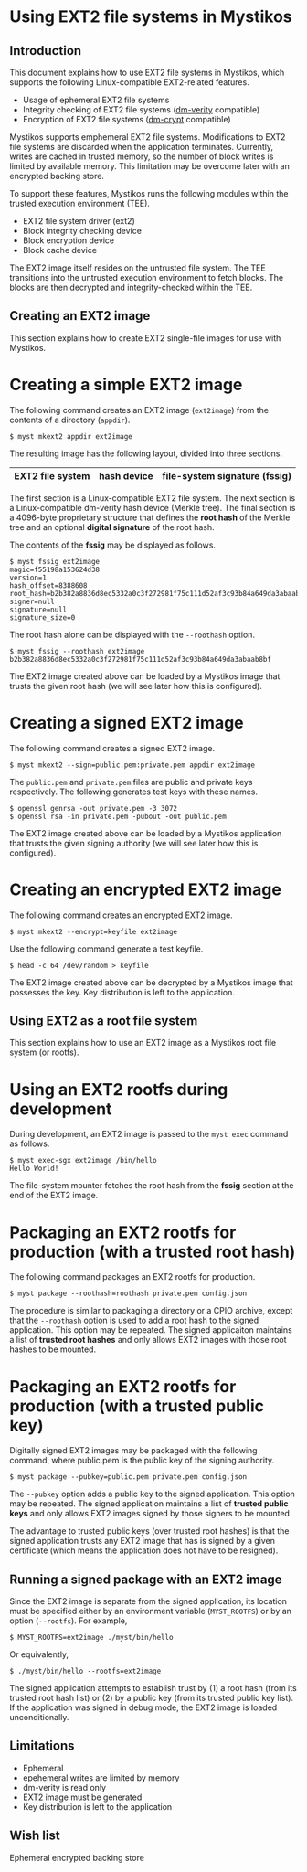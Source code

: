 Using EXT2 file systems in Mystikos
===================================

Introduction
------------

This document explains how to use EXT2 file systems in Mystikos, which
supports the following Linux-compatible EXT2-related features.

- Usage of ephemeral EXT2 file systems
- Integrity checking of EXT2 file systems ([dm-verity](https://www.kernel.org/doc/html/latest/admin-guide/device-mapper/verity.html) compatible)
- Encryption of EXT2 file systems ([dm-crypt](https://www.kernel.org/doc/html/latest/admin-guide/device-mapper/verity.html) compatible)

Mystikos supports emphemeral EXT2 file systems. Modifications to EXT2 file
systems are discarded when the application terminates. Currently, writes are
cached in trusted memory, so the number of block writes is limited by
available memory. This limitation may be overcome later with an encrypted
backing store.

To support these features, Mystikos runs the following modules within the
trusted execution environment (TEE).

- EXT2 file system driver (ext2)
- Block integrity checking device
- Block encryption device
- Block cache device

The EXT2 image itself resides on the untrusted file system. The TEE transitions
into the untrusted execution environment to fetch blocks. The blocks are then
decrypted and integrity-checked within the TEE.

Creating an EXT2 image
----------------------

This section explains how to create EXT2 single-file images for use with
Mystikos.

# Creating a simple EXT2 image

The following command creates an EXT2 image (``ext2image``) from the
contents of a directory (``appdir``).

```
$ myst mkext2 appdir ext2image
```

The resulting image has the following layout, divided into three sections.

| EXT2 file system | hash device | file-system signature (fssig) |
| ---------------- |:-----------:| -----------------------------:|

The first section is a Linux-compatible EXT2 file system. The next section is
a Linux-compatible dm-verity hash device (Merkle tree). The final section is
a 4096-byte proprietary structure that defines the **root hash** of the
Merkle tree and an optional **digital signature** of the root hash.

The contents of the **fssig** may be displayed as follows.

```
$ myst fssig ext2image
magic=f55198a153624d38
version=1
hash_offset=8388608
root_hash=b2b382a8836d8ec5332a0c3f272981f75c111d52af3c93b84a649da3abaab8bf
signer=null
signature=null
signature_size=0
```
The root hash alone can be displayed with the ``--roothash`` option.

```
$ myst fssig --roothash ext2image
b2b382a8836d8ec5332a0c3f272981f75c111d52af3c93b84a649da3abaab8bf
```

The EXT2 image created above can be loaded by a Mystikos image that trusts the
given root hash (we will see later how this is configured).

# Creating a signed EXT2 image

The following command creates a signed EXT2 image.

```
$ myst mkext2 --sign=public.pem:private.pem appdir ext2image
```

The ``public.pem`` and ``private.pem`` files are public and private keys
respectively. The following generates test keys with these names.

```
$ openssl genrsa -out private.pem -3 3072
$ openssl rsa -in private.pem -pubout -out public.pem
```

The EXT2 image created above can be loaded by a Mystikos application that
trusts the given signing authority (we will see later how this is configured).

# Creating an encrypted EXT2 image

The following command creates an encrypted EXT2 image.

```
$ myst mkext2 --encrypt=keyfile ext2image
```

Use the following command generate a test keyfile.

```
$ head -c 64 /dev/random > keyfile
```

The EXT2 image created above can be decrypted by a Mystikos image that possesses
the key. Key distribution is left to the application.

Using EXT2 as a root file system
--------------------------------

This section explains how to use an EXT2 image as a Mystikos root file system
(or rootfs).

# Using an EXT2 rootfs during development

During development, an EXT2 image is passed to the ``myst exec`` command as
follows.

```
$ myst exec-sgx ext2image /bin/hello
Hello World!
```

The file-system mounter fetches the root hash from the **fssig** section at
the end of the EXT2 image.

# Packaging an EXT2 rootfs for production (with a trusted root hash)

The following command packages an EXT2 rootfs for production.

```
$ myst package --roothash=roothash private.pem config.json
```

The procedure is similar to packaging a directory or a CPIO archive, except
that the ``--roothash`` option is used to add a root hash to the signed
application. This option may be repeated. The signed applicaiton maintains a
list of **trusted root hashes** and only allows EXT2 images with those root
hashes to be mounted.

# Packaging an EXT2 rootfs for production (with a trusted public key)

Digitally signed EXT2 images may be packaged with the following command,
where public.pem is the public key of the signing authority.

```
$ myst package --pubkey=public.pem private.pem config.json
```

The ``--pubkey`` option adds a public key to the signed application. This
option may be repeated. The signed application maintains a list of **trusted
public keys** and only allows EXT2 images signed by those signers to be mounted.

The advantage to trusted public keys (over trusted root hashes) is that the
signed application trusts any EXT2 image that has is signed by a given
certificate (which means the application does not have to be resigned).

Running a signed package with an EXT2 image
-------------------------------------------

Since the EXT2 image is separate from the signed application, its location must
be specified either by an environment variable (``MYST_ROOTFS``) or by an option
(``--rootfs``). For example,

```
$ MYST_ROOTFS=ext2image ./myst/bin/hello
```

Or equivalently,

```
$ ./myst/bin/hello --rootfs=ext2image
```

The signed application attempts to establish trust by (1) a root hash (from its
trusted root hash list) or (2) by a public key (from its trusted public key
list). If the application was signed in debug mode, the EXT2 image is loaded
unconditionally.

Limitations
-----------

- Ephemeral
- epehemeral writes are limited by memory
- dm-verity is read only
- EXT2 image must be generated
- Key distribution is left to the application

Wish list
---------

Ephemeral encrypted backing store
